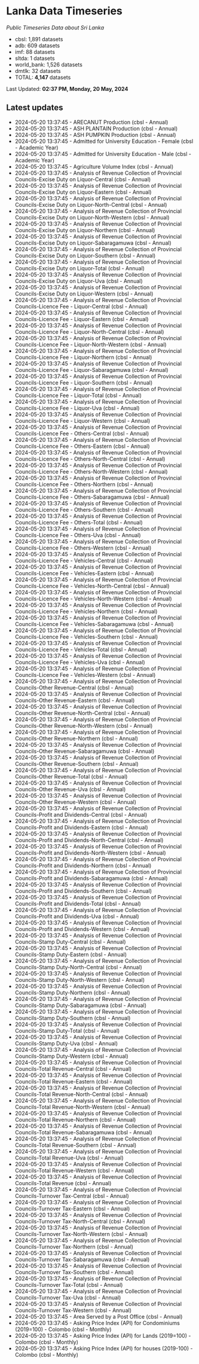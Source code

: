 # Lanka Data Timeseries
*Public Timeseries Data about Sri Lanka*

* cbsl: 1,891 datasets
* adb: 609 datasets
* imf: 88 datasets
* sltda: 1 datasets
* world_bank: 1,526 datasets
* dmtlk: 32 datasets
* TOTAL: **4,147** datasets

Last Updated: **02:37 PM, Monday, 20 May, 2024**

## Latest updates

* 2024-05-20 13:37:45 - ARECANUT Production (cbsl - Annual)
* 2024-05-20 13:37:45 - ASH PLANTAIN Production (cbsl - Annual)
* 2024-05-20 13:37:45 - ASH PUMPKIN Production (cbsl - Annual)
* 2024-05-20 13:37:45 - Admitted for University Education - Female (cbsl - Academic Year)
* 2024-05-20 13:37:45 - Admitted for University Education - Male (cbsl - Academic Year)
* 2024-05-20 13:37:45 - Agriculture Volume Index (cbsl - Annual)
* 2024-05-20 13:37:45 - Analysis of Revenue Collection of Provincial Councils-Excise Duty on Liquor-Central (cbsl - Annual)
* 2024-05-20 13:37:45 - Analysis of Revenue Collection of Provincial Councils-Excise Duty on Liquor-Eastern (cbsl - Annual)
* 2024-05-20 13:37:45 - Analysis of Revenue Collection of Provincial Councils-Excise Duty on Liquor-North-Central (cbsl - Annual)
* 2024-05-20 13:37:45 - Analysis of Revenue Collection of Provincial Councils-Excise Duty on Liquor-North-Western (cbsl - Annual)
* 2024-05-20 13:37:45 - Analysis of Revenue Collection of Provincial Councils-Excise Duty on Liquor-Northern (cbsl - Annual)
* 2024-05-20 13:37:45 - Analysis of Revenue Collection of Provincial Councils-Excise Duty on Liquor-Sabaragamuwa (cbsl - Annual)
* 2024-05-20 13:37:45 - Analysis of Revenue Collection of Provincial Councils-Excise Duty on Liquor-Southern (cbsl - Annual)
* 2024-05-20 13:37:45 - Analysis of Revenue Collection of Provincial Councils-Excise Duty on Liquor-Total (cbsl - Annual)
* 2024-05-20 13:37:45 - Analysis of Revenue Collection of Provincial Councils-Excise Duty on Liquor-Uva (cbsl - Annual)
* 2024-05-20 13:37:45 - Analysis of Revenue Collection of Provincial Councils-Excise Duty on Liquor-Western (cbsl - Annual)
* 2024-05-20 13:37:45 - Analysis of Revenue Collection of Provincial Councils-Licence Fee - Liquor-Central (cbsl - Annual)
* 2024-05-20 13:37:45 - Analysis of Revenue Collection of Provincial Councils-Licence Fee - Liquor-Eastern (cbsl - Annual)
* 2024-05-20 13:37:45 - Analysis of Revenue Collection of Provincial Councils-Licence Fee - Liquor-North-Central (cbsl - Annual)
* 2024-05-20 13:37:45 - Analysis of Revenue Collection of Provincial Councils-Licence Fee - Liquor-North-Western (cbsl - Annual)
* 2024-05-20 13:37:45 - Analysis of Revenue Collection of Provincial Councils-Licence Fee - Liquor-Northern (cbsl - Annual)
* 2024-05-20 13:37:45 - Analysis of Revenue Collection of Provincial Councils-Licence Fee - Liquor-Sabaragamuwa (cbsl - Annual)
* 2024-05-20 13:37:45 - Analysis of Revenue Collection of Provincial Councils-Licence Fee - Liquor-Southern (cbsl - Annual)
* 2024-05-20 13:37:45 - Analysis of Revenue Collection of Provincial Councils-Licence Fee - Liquor-Total (cbsl - Annual)
* 2024-05-20 13:37:45 - Analysis of Revenue Collection of Provincial Councils-Licence Fee - Liquor-Uva (cbsl - Annual)
* 2024-05-20 13:37:45 - Analysis of Revenue Collection of Provincial Councils-Licence Fee - Liquor-Western (cbsl - Annual)
* 2024-05-20 13:37:45 - Analysis of Revenue Collection of Provincial Councils-Licence Fee - Others-Central (cbsl - Annual)
* 2024-05-20 13:37:45 - Analysis of Revenue Collection of Provincial Councils-Licence Fee - Others-Eastern (cbsl - Annual)
* 2024-05-20 13:37:45 - Analysis of Revenue Collection of Provincial Councils-Licence Fee - Others-North-Central (cbsl - Annual)
* 2024-05-20 13:37:45 - Analysis of Revenue Collection of Provincial Councils-Licence Fee - Others-North-Western (cbsl - Annual)
* 2024-05-20 13:37:45 - Analysis of Revenue Collection of Provincial Councils-Licence Fee - Others-Northern (cbsl - Annual)
* 2024-05-20 13:37:45 - Analysis of Revenue Collection of Provincial Councils-Licence Fee - Others-Sabaragamuwa (cbsl - Annual)
* 2024-05-20 13:37:45 - Analysis of Revenue Collection of Provincial Councils-Licence Fee - Others-Southern (cbsl - Annual)
* 2024-05-20 13:37:45 - Analysis of Revenue Collection of Provincial Councils-Licence Fee - Others-Total (cbsl - Annual)
* 2024-05-20 13:37:45 - Analysis of Revenue Collection of Provincial Councils-Licence Fee - Others-Uva (cbsl - Annual)
* 2024-05-20 13:37:45 - Analysis of Revenue Collection of Provincial Councils-Licence Fee - Others-Western (cbsl - Annual)
* 2024-05-20 13:37:45 - Analysis of Revenue Collection of Provincial Councils-Licence Fee - Vehicles-Central (cbsl - Annual)
* 2024-05-20 13:37:45 - Analysis of Revenue Collection of Provincial Councils-Licence Fee - Vehicles-Eastern (cbsl - Annual)
* 2024-05-20 13:37:45 - Analysis of Revenue Collection of Provincial Councils-Licence Fee - Vehicles-North-Central (cbsl - Annual)
* 2024-05-20 13:37:45 - Analysis of Revenue Collection of Provincial Councils-Licence Fee - Vehicles-North-Western (cbsl - Annual)
* 2024-05-20 13:37:45 - Analysis of Revenue Collection of Provincial Councils-Licence Fee - Vehicles-Northern (cbsl - Annual)
* 2024-05-20 13:37:45 - Analysis of Revenue Collection of Provincial Councils-Licence Fee - Vehicles-Sabaragamuwa (cbsl - Annual)
* 2024-05-20 13:37:45 - Analysis of Revenue Collection of Provincial Councils-Licence Fee - Vehicles-Southern (cbsl - Annual)
* 2024-05-20 13:37:45 - Analysis of Revenue Collection of Provincial Councils-Licence Fee - Vehicles-Total (cbsl - Annual)
* 2024-05-20 13:37:45 - Analysis of Revenue Collection of Provincial Councils-Licence Fee - Vehicles-Uva (cbsl - Annual)
* 2024-05-20 13:37:45 - Analysis of Revenue Collection of Provincial Councils-Licence Fee - Vehicles-Western (cbsl - Annual)
* 2024-05-20 13:37:45 - Analysis of Revenue Collection of Provincial Councils-Other Revenue-Central (cbsl - Annual)
* 2024-05-20 13:37:45 - Analysis of Revenue Collection of Provincial Councils-Other Revenue-Eastern (cbsl - Annual)
* 2024-05-20 13:37:45 - Analysis of Revenue Collection of Provincial Councils-Other Revenue-North-Central (cbsl - Annual)
* 2024-05-20 13:37:45 - Analysis of Revenue Collection of Provincial Councils-Other Revenue-North-Western (cbsl - Annual)
* 2024-05-20 13:37:45 - Analysis of Revenue Collection of Provincial Councils-Other Revenue-Northern (cbsl - Annual)
* 2024-05-20 13:37:45 - Analysis of Revenue Collection of Provincial Councils-Other Revenue-Sabaragamuwa (cbsl - Annual)
* 2024-05-20 13:37:45 - Analysis of Revenue Collection of Provincial Councils-Other Revenue-Southern (cbsl - Annual)
* 2024-05-20 13:37:45 - Analysis of Revenue Collection of Provincial Councils-Other Revenue-Total (cbsl - Annual)
* 2024-05-20 13:37:45 - Analysis of Revenue Collection of Provincial Councils-Other Revenue-Uva (cbsl - Annual)
* 2024-05-20 13:37:45 - Analysis of Revenue Collection of Provincial Councils-Other Revenue-Western (cbsl - Annual)
* 2024-05-20 13:37:45 - Analysis of Revenue Collection of Provincial Councils-Profit and Dividends-Central (cbsl - Annual)
* 2024-05-20 13:37:45 - Analysis of Revenue Collection of Provincial Councils-Profit and Dividends-Eastern (cbsl - Annual)
* 2024-05-20 13:37:45 - Analysis of Revenue Collection of Provincial Councils-Profit and Dividends-North-Central (cbsl - Annual)
* 2024-05-20 13:37:45 - Analysis of Revenue Collection of Provincial Councils-Profit and Dividends-North-Western (cbsl - Annual)
* 2024-05-20 13:37:45 - Analysis of Revenue Collection of Provincial Councils-Profit and Dividends-Northern (cbsl - Annual)
* 2024-05-20 13:37:45 - Analysis of Revenue Collection of Provincial Councils-Profit and Dividends-Sabaragamuwa (cbsl - Annual)
* 2024-05-20 13:37:45 - Analysis of Revenue Collection of Provincial Councils-Profit and Dividends-Southern (cbsl - Annual)
* 2024-05-20 13:37:45 - Analysis of Revenue Collection of Provincial Councils-Profit and Dividends-Total (cbsl - Annual)
* 2024-05-20 13:37:45 - Analysis of Revenue Collection of Provincial Councils-Profit and Dividends-Uva (cbsl - Annual)
* 2024-05-20 13:37:45 - Analysis of Revenue Collection of Provincial Councils-Profit and Dividends-Western (cbsl - Annual)
* 2024-05-20 13:37:45 - Analysis of Revenue Collection of Provincial Councils-Stamp Duty-Central (cbsl - Annual)
* 2024-05-20 13:37:45 - Analysis of Revenue Collection of Provincial Councils-Stamp Duty-Eastern (cbsl - Annual)
* 2024-05-20 13:37:45 - Analysis of Revenue Collection of Provincial Councils-Stamp Duty-North-Central (cbsl - Annual)
* 2024-05-20 13:37:45 - Analysis of Revenue Collection of Provincial Councils-Stamp Duty-North-Western (cbsl - Annual)
* 2024-05-20 13:37:45 - Analysis of Revenue Collection of Provincial Councils-Stamp Duty-Northern (cbsl - Annual)
* 2024-05-20 13:37:45 - Analysis of Revenue Collection of Provincial Councils-Stamp Duty-Sabaragamuwa (cbsl - Annual)
* 2024-05-20 13:37:45 - Analysis of Revenue Collection of Provincial Councils-Stamp Duty-Southern (cbsl - Annual)
* 2024-05-20 13:37:45 - Analysis of Revenue Collection of Provincial Councils-Stamp Duty-Total (cbsl - Annual)
* 2024-05-20 13:37:45 - Analysis of Revenue Collection of Provincial Councils-Stamp Duty-Uva (cbsl - Annual)
* 2024-05-20 13:37:45 - Analysis of Revenue Collection of Provincial Councils-Stamp Duty-Western (cbsl - Annual)
* 2024-05-20 13:37:45 - Analysis of Revenue Collection of Provincial Councils-Total Revenue-Central (cbsl - Annual)
* 2024-05-20 13:37:45 - Analysis of Revenue Collection of Provincial Councils-Total Revenue-Eastern (cbsl - Annual)
* 2024-05-20 13:37:45 - Analysis of Revenue Collection of Provincial Councils-Total Revenue-North-Central (cbsl - Annual)
* 2024-05-20 13:37:45 - Analysis of Revenue Collection of Provincial Councils-Total Revenue-North-Western (cbsl - Annual)
* 2024-05-20 13:37:45 - Analysis of Revenue Collection of Provincial Councils-Total Revenue-Northern (cbsl - Annual)
* 2024-05-20 13:37:45 - Analysis of Revenue Collection of Provincial Councils-Total Revenue-Sabaragamuwa (cbsl - Annual)
* 2024-05-20 13:37:45 - Analysis of Revenue Collection of Provincial Councils-Total Revenue-Southern (cbsl - Annual)
* 2024-05-20 13:37:45 - Analysis of Revenue Collection of Provincial Councils-Total Revenue-Uva (cbsl - Annual)
* 2024-05-20 13:37:45 - Analysis of Revenue Collection of Provincial Councils-Total Revenue-Western (cbsl - Annual)
* 2024-05-20 13:37:45 - Analysis of Revenue Collection of Provincial Councils-Total Revenue (cbsl - Annual)
* 2024-05-20 13:37:45 - Analysis of Revenue Collection of Provincial Councils-Turnover Tax-Central (cbsl - Annual)
* 2024-05-20 13:37:45 - Analysis of Revenue Collection of Provincial Councils-Turnover Tax-Eastern (cbsl - Annual)
* 2024-05-20 13:37:45 - Analysis of Revenue Collection of Provincial Councils-Turnover Tax-North-Central (cbsl - Annual)
* 2024-05-20 13:37:45 - Analysis of Revenue Collection of Provincial Councils-Turnover Tax-North-Western (cbsl - Annual)
* 2024-05-20 13:37:45 - Analysis of Revenue Collection of Provincial Councils-Turnover Tax-Northern (cbsl - Annual)
* 2024-05-20 13:37:45 - Analysis of Revenue Collection of Provincial Councils-Turnover Tax-Sabaragamuwa (cbsl - Annual)
* 2024-05-20 13:37:45 - Analysis of Revenue Collection of Provincial Councils-Turnover Tax-Southern (cbsl - Annual)
* 2024-05-20 13:37:45 - Analysis of Revenue Collection of Provincial Councils-Turnover Tax-Total (cbsl - Annual)
* 2024-05-20 13:37:45 - Analysis of Revenue Collection of Provincial Councils-Turnover Tax-Uva (cbsl - Annual)
* 2024-05-20 13:37:45 - Analysis of Revenue Collection of Provincial Councils-Turnover Tax-Western (cbsl - Annual)
* 2024-05-20 13:37:45 - Area Served by a Post Office (cbsl - Annual)
* 2024-05-20 13:37:45 - Asking Price Index (API) for Condominiums (2019=100) - Colombo (cbsl - Monthly)
* 2024-05-20 13:37:45 - Asking Price Index (API) for Lands (2019=100) - Colombo (cbsl - Monthly)
* 2024-05-20 13:37:45 - Asking Price Index (API) for houses (2019-100) - Colombo (cbsl - Monthly)
